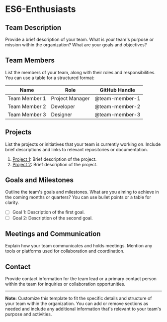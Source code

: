# ES6-Enthusiasts

## Team Description

Provide a brief description of your team. What is your team's purpose or mission within the organization? What are your goals and objectives?

## Team Members

List the members of your team, along with their roles and responsibilities. You can use a table for a structured format:

| Name             | Role                  | GitHub Handle    |
|------------------|-----------------------|------------------|
| Team Member 1    | Project Manager       | @team-member-1   |
| Team Member 2    | Developer             | @team-member-2   |
| Team Member 3    | Designer              | @team-member-3   |

## Projects

List the projects or initiatives that your team is currently working on. Include brief descriptions and links to relevant repositories or documentation.

1. [Project 1](https://github.com/your-organization/project1): Brief description of the project.
2. [Project 2](https://github.com/your-organization/project2): Brief description of the project.

## Goals and Milestones

Outline the team's goals and milestones. What are you aiming to achieve in the coming months or quarters? You can use bullet points or a table for clarity.

- [ ] Goal 1: Description of the first goal.
- [ ] Goal 2: Description of the second goal.

## Meetings and Communication

Explain how your team communicates and holds meetings. Mention any tools or platforms used for collaboration and coordination.

## Contact

Provide contact information for the team lead or a primary contact person within the team for inquiries or collaboration opportunities.

---

**Note:** Customize this template to fit the specific details and structure of your team within the organization. You can add or remove sections as needed and include any additional information that's relevant to your team's purpose and activities.
